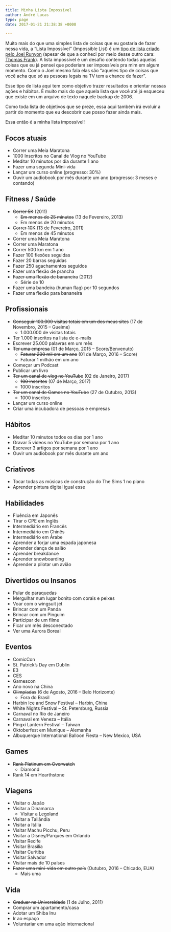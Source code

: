```yaml
---
title: Minha Lista Impossível
author: André Lucas
type: page
date: 2017-01-21 21:38:38 +0000

---
```

Muito mais do que uma simples lista de coisas que eu gostaria de fazer nessa vida, a “Lista Impossível” (Impossible List) é um [tipo de lista criado pelo Joel Runyon](https://impossiblehq.com/impossible-list/) (apesar de que a conheci por meio desse outro cara: [Thomas Frank](https://collegeinfogeek.com/about/meet-the-author/my-impossible-list/)). A lista impossível é um desafio contendo todas aquelas coisas que eu já pensei que poderiam ser impossíveis pra mim em algum momento. Como o Joel mesmo fala elas são “aqueles tipo de coisas que você acha que só as pessoas legais na TV tem a chance de fazer”.

Esse tipo de lista aqui tem como objetivo trazer resultados e orientar nossas ações e hábitos. É muito mais do que aquela lista que você até já esqueceu que existe em um arquivo de texto naquele backup de 2006.

Como toda lista de objetivos que se preze, essa aqui também irá evoluir a partir do momento que eu descobrir que posso fazer ainda mais.

Essa então é a minha lista impossível!

## Focos atuais

*   Correr uma Meia Maratona
*   1000 Inscritos no Canal de Vlog no YouTube
*   Meditar 10 minutos por dia durante 1 ano
*   Fazer uma segunda Mini-vida
*   Lançar um curso online (progresso: 30%)
*   Ouvir um audiobook por mês durante um ano (progresso: 3 meses e contando)

## Fitness / Saúde

*   <del>Correr 5K</del> (2011)
    *   <del>Em menos de 25 minutos</del> (13 de Fevereiro, 2013)
    *   Em menos de 20 minutos
*   <del>Correr 10K</del> (13 de Fevereiro, 2011)
    *   Em menos de 45 minutos
*   Correr uma Meia Maratona
*   Correr uma Maratona
*   Correr 500 km em 1 ano
*   Fazer 100 flexões seguidas
*   Fazer 20 barras seguidas
*   Fazer 250 agachamentos seguidos
*   Fazer uma flexão de prancha
*   <del>Fazer uma flexão de bananeira</del> (2012)
    *   Série de 10
*   Fazer uma bandeira (human flag) por 10 segundos
*   Fazer uma flexão para bananeira

## Profissionais

*   <del>Conseguir 100.000 visitas totais em um dos meus sites</del> (17 de Novembro, 2015 – Gueime)
    *   1.000.000 de visitas totais
*   Ter 1.000 inscritos na lista de e-mails
*   Escrever 25.000 palavras em um mês
*   <del>Ter uma empresa</del> (01 de Março, 2015 – Score/Benvenuto)
    *   <del>Faturar 200 mil em um ano</del> (01 de Março, 2016 – Score)
    *   Faturar 1 milhão em um ano
*   Começar um Podcast
*   Publicar um livro
*   <del>Ter um canal de vlog no YouTube</del> (02 de Janeiro, 2017)
    *   <del>100 inscritos</del> (07 de Março, 2017)
    *   1000 inscritos
*   <del>Ter um canal de Games no YouTube</del> (27 de Outubro, 2013)
    *   1000 inscritos
*   Lançar um curso online
*   Criar uma incubadora de pessoas e empresas

## Hábitos

*   Meditar 10 minutos todos os dias por 1 ano
*   Gravar 5 vídeos no YouTube por semana por 1 ano
*   Escrever 3 artigos por semana por 1 ano
*   Ouvir um audiobook por mês durante um ano

## Criativos

*   Tocar todas as músicas de construção do The Sims 1 no piano
*   Aprender pintura digital igual esse

## Habilidades

*   Fluência em Japonês
*   Tirar o CPE em Inglês
*   Intermediário em Francês
*   Intermediário em Chinês
*   Intermediário em Árabe
*   Aprender a forjar uma espada japonesa
*   Aprender dança de salão
*   Aprender breakdance
*   Aprender snowboarding
*   Aprender a pilotar um avião

## Divertidos ou Insanos

*   Pular de paraquedas
*   Mergulhar num lugar bonito com corais e peixes
*   Voar com o wingsuit jet
*   Brincar com um Panda
*   Brincar com um Pinguim
*   Participar de um filme
*   Ficar um mês desconectado
*   Ver uma Aurora Boreal

## Eventos

*   ComicCon
*   St. Patrick’s Day em Dublin
*   E3
*   CES
*   Gamescon
*   Ano novo na China
*   <del>Olimpíadas</del> (6 de Agosto, 2016 – Belo Horizonte)
    *   Fora do Brasil
*   Harbin Ice and Snow Festival – Harbin, China
*   White Nights Festival – St. Petersburg, Russia
*   Carnaval no Rio de Janeiro
*   Carnaval em Veneza – Itália
*   Pingxi Lantern Festival – Taiwan
*   Oktoberfest em Munique – Alemanha
*   Albuquerque International Balloon Fiesta – New Mexico, USA

## Games

*   <del>Rank Platinum em Overwatch</del>
    *   Diamond
*   Rank 14 em Hearthstone

## Viagens

*   Visitar o Japão
*   Visitar a Dinamarca
    *   Visitar a Legoland
*   Visitar a Tailândia
*   Visitar a Itália
*   Visitar Machu Picchu, Peru
*   Visitar a Disney/Parques em Orlando
*   Visitar Recife
*   Visitar Brasília
*   Visitar Curitiba
*   Visitar Salvador
*   Visitar mais de 10 países
*   <del>Fazer uma mini-vida em outro país</del> (Outubro, 2016 – Chicado, EUA)
    *   Mais uma

## Vida

*   <del>Graduar na Universidade</del> (1 de Julho, 2011)
*   Comprar um apartamento/casa
*   Adotar um Shiba Inu
*   Ir ao espaço
*   Voluntariar em uma ação internacional